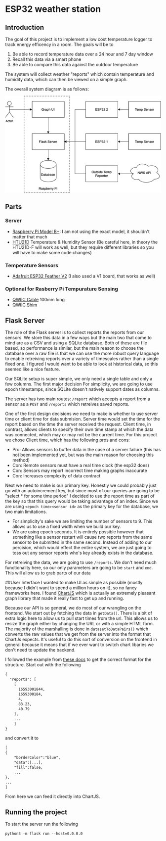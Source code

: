 # ESP32 weather station
## Introduction

The goal of this project is to implement a low cost temperature logger to track energy efficency in a room. The goals will be to

1. Be able to record temperature data over a 24 hour and 7 day window
2. Recall this data via a smart phone
3. Be able to compare this data against the outdoor temperature

The system will collect weather "reports" which contain temperature and humidity data, which can then be viewed on a simple graph.

The overall system diagram is as follows:

![system architecture](/documentation/img.png)

## Parts
### Server
- [Raspberry Pi Model B+](https://www.adafruit.com/product/1914): I am not using the exact model, it shouldn't matter that much
- [HTU21D](https://www.adafruit.com/product/4832) Temperature & Humidity Sensor (Be careful here, in theory the HTU21D-F will work as well, but they require different libraries so you will have to make some code changes)

### Temperature Sensors
- [Adafruit ESP32 Feather V2](https://www.adafruit.com/product/5400) (I also used a V1 board, that works as well)

### Optional for Rasberry Pi Tempurature Sensing
- [QWIIC Cable](https://www.adafruit.com/product/4210) 100mm long
- [QWIIC Shim](https://www.sparkfun.com/products/15794)

## Flask Server
The role of the Flask server is to collect reports the reports from our sensors. We store this data in a few ways but the main two that come to mind are as a CSV and using a SQLite database.
Both of these are file based, so performance is similar, but the main reason to choose the database over a raw file is that we can use the more robust query
language to enable retreiving reports over a variety of timescales rather than a single fixed one. I figured I would want to be able to look at historical data, so this seemed like
 a nice feature.

Our SQLite setup is super simple, we only need a single table and only a few columns. The first major decision
For simplicity, we are going to use epoch timestamps, since SQLite doesn't natively support dates as columns.

The server has two main routes: `/report` which accepts a report from a sensor as a `POST` and `/reports` which retreives saved reports.

One of the first design decisions we need to make is whether to use server time or client time for data submision.
Server time would set the time for the report based on the time the server received the request. Client time, in contrast, allows clients to specify their own time stamp at which the data was connected, which may or may not be the current time. For this project we chose Client time, which has the following pros and cons:
- Pro: Allows sensors to buffer data in the case of a server failure (this has not been implemented yet, but was the main reason for  choosing this method)
- Con: Remote sensors must have a real time clock (the esp32 does)
- Con: Sensors may report incorrect time making graphs inaccurate
- Con: Increases complexity of data contract

Next  we need to make is our primary key. Honestly we could probably just go with an autoincrement key, but since most of our queries are going to be "select * for some time period" I decided to use the report time as part of the key so that this query would be taking advantage of an index. Since we are using `<epoch time><sensor id>` as the primary key for the database, we two main limitations.
- For simplicity's sake we are limiting the number of sensors to 9. This allows us to use a fixed width when we build our key.
- We are using epoch seconds. It is entirely possible however that something like a sensor restart will cause two reports from the same sensor to be submitted in the same second. Instead of adding to our percision, which would effect the entire system, we are just going to toss out any sensor reports who's key already exists in the database.

For retreiving the data, we are going to use `/reports`. We don't need much functionality here, so our only parameters are going to be `start` and `end`.
This will allow us to grab parts of our data

##User Interface
I wanted to make UI as simple as possible (mostly because I didn't want to spend a million hours on it), so no fancy frameworks here. I found [ChartJS](https://www.chartjs.org/) which is actually an extremely pleasant graph library that made it really fast to get up and running.

Because our API is so general, we do most of our wrangling on the frontend. We start out by fetching the data in `getData()`. There is a bit of extra logic here to allow us to pull start times from the url.
This allows us to resize the graph either by changing the URL or with a simple HTML form.
The majority of the marshalling is done in `datasetToDataPairs()` which converts the raw values that we get from the server into the format that ChartJs expects. It's useful to do this sort of conversion on the frontend in general because it means that if we ever want to switch chart libaries we don't need to update the backend.

I followed the example from [these docs](https://www.chartjs.org/docs/latest/charts/line.html) to get the correct format for the structure. Start out with the following

```
{
  "reports": [
    [
      16593001844,
      1659300184,
      4,
      83.23,
      40.79
    ],
    ...
    ]
}
```

and convert it to
```
[
{
	"borderColor":"blue",
	"data":[...],
	"fill":false,
	...
},
...
]
```

From here we can feed it directly into ChartJS.

## Running the project
To start the server run the following
```
python3 -m flask run --host=0.0.0.0
```
